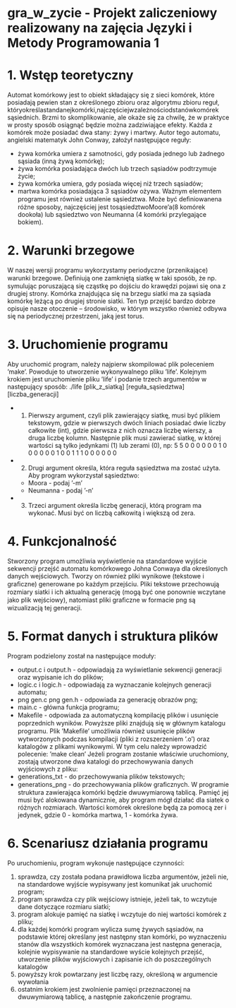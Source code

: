 # gra_w_zycie - Projekt zaliczeniowy realizowany na zajęcia Języki i Metody Programowania 1

# 1. Wstęp teoretyczny
Automat komórkowy jest to obiekt składający się z sieci komórek, które posiadają pewien stan z określonego zbioru oraz algorytmu zbioru reguł, któryokreślastandanejkomórki,najczęściejwzależnościodstanówkomórek sąsiednich. Brzmi to skomplikowanie, ale okaże się za chwilę, że w praktyce w prosty sposób osiągnąć będzie można zadziwiające efekty. Każda z komórek może posiadać dwa stany: żywy i martwy. Autor tego automatu, angielski matematyk John Conway, założył następujące reguły:
  - żywa komórka umiera z samotności, gdy posiada jednego lub żadnego sąsiada (inną żywą komórkę);
  - żywa komórka posiadająca dwóch lub trzech sąsiadów podtrzymuje życie;
  - żywa komórka umiera, gdy posiada więcej niż trzech sąsiadów;
  - martwa komórka posiadająca 3 sąsiadów ożywa.
Ważnym elementem programu jest również ustalenie sąsiedztwa. Może być deﬁniowanena różne sposoby, najczęściej jest tosąsiedztwoMoore’a(8 komórek dookoła) lub sąsiedztwo von Neumanna (4 komórki przylegające bokiem).

# 2. Warunki brzegowe
W naszej wersji programu wykorzystamy periodyczne (przenikające) warunki brzegowe. Deﬁniują one zamkniętą siatkę w taki sposób, że np. symulując poruszającą się cząstkę po dojściu do krawędzi pojawi się ona z drugiej strony. Komórka znajdująca się na brzegu siatki ma za sąsiada komórkę leżącą po drugiej stronie siatki. Ten typ przejść bardzo dobrze opisuje nasze otoczenie – środowisko, w którym wszystko również odbywa się na periodycznej przestrzeni, jaką jest torus.
# 3. Uruchomienie programu 
Aby uruchomić program, należy najpierw skompilować plik poleceniem ’make’. Powoduje to utworzenie wykonywalnego pliku ’life’. Kolejnym krokiem jest uruchomienie pliku ’life’ i podanie trzech argumentów w następujący sposób:
./life [plik_z_siatką] [reguła_sąsiedztwa] [liczba_generacji]

- 1) Pierwszy argument, czyli plik zawierający siatkę, musi być plikiem tekstowym, gdzie w pierwszych dwóch liniach posiadać dwie liczby całkowite (int), gdzie pierwsza z nich oznacza liczbę wierszy, a druga liczbę kolumn. Następnie plik musi zawierać siatkę, w której wartości są tylko jedynkami (1) lub zerami (0), np:
5 5
0 0 0 0 0
0 1 0 0 0
0 0 0 1 0
0 1 1 1 0
0 0 0 0 0
- 2) Drugi argument określa, która reguła sąsiedztwa ma zostać użyta. Aby program wykorzystał sąsiedztwo:
  - Moora - podaj ’-m’
  - Neumanna - podaj ’-n’
- 3) Trzeci argument określa liczbę generacji, którą program ma wykonać. Musi być on liczbą całkowitą i większą od zera.

# 4. Funkcjonalność
Stworzony program umożliwia wyświetlenie na standardowe wyjście sekwencji przejść automatu komórkowego Johna Conwaya dla określonych danych
wejściowych. Tworzy on również pliki wynikowe (tekstowe i graﬁczne) generowane po każdym przejściu. Pliki tekstowe przechowują rozmiary siatki i ich aktualną generację (mogą być one ponownie wczytane jako plik wejściowy), natomiast pliki graﬁczne w formacie png są wizualizacją tej generacji.

# 5. Format danych i struktura plików
Program podzielony został na następujące moduły:
  - output.c i output.h - odpowiadają za wyświetlanie sekwencji generacji oraz wypisanie ich do plików;
  - logic.c i logic.h - odpowiadają za wyznaczanie kolejnych generacji automatu;
  - png gen.c png gen.h - odpowiada za generację obrazów png;
  - main.c - główna funkcja programu;
  - Makeﬁle - odpowiada za automatyczną kompilację plików i usunięcie poprzednich wyników.
Powyższe pliki znajdują się w głównym katalogu programu. Plik ’Makeﬁle’ umożliwia również usunięcie plików wytworzonych podczas kompilacji (pliki z rozszerzeniem ’.o’) oraz katalogów z plikami wynikowymi. W tym celu należy wprowadzić polecenie: ’make clean’
Jeżeli program zostanie właściwie uruchomiony, zostają utworzone dwa katalogi do przechowywania danych wyjściowych z pliku:
  - generations_txt - do przechowywania plików tekstowych;
  - generations_png - do przechowywania plików graﬁcznych.
W programie struktura zawierająca komórki będzie dwuwymiarową tablicą. Pamięć jej musi być alokowana dynamicznie, aby program mógł działać dla siatek o różnych rozmiarach. Wartości komórek określone będą za pomocą zer i jedynek, gdzie 0 - komórka martwa, 1 - komórka żywa.

# 6. Scenariusz działania programu
Po uruchomieniu, program wykonuje następujące czynności:
  1) sprawdza, czy została podana prawidłowa liczba argumentów, jeżeli nie, na standardowe wyjście wypisywany jest komunikat jak uruchomić program;
  2) program sprawdza czy plik wejściowy istnieje, jeżeli tak, to wczytuje dane dotyczące rozmiaru siatki;
  3) program alokuje pamięć na siatkę i wczytuje do niej wartości komórek z pliku;
  4) dla każdej komórki program wylicza sumę żywych sąsiadów, na podstawie której określany jest następny stan komórki, po wyznaczeniu stanów dla wszystkich komórek wyznaczana jest następna generacja, kolejnie wypisywanie na standardowe wyście kolejnych przejść, utworzenie plików wyjściowych i zapisanie ich do poszczególnych katalogów
  5) powyższy krok powtarzany jest liczbę razy, określoną w argumencie wywołania
  6) ostatnim krokiem jest zwolnienie pamięci przeznaczonej na dwuwymiarową tablicę, a następnie zakończenie programu.
